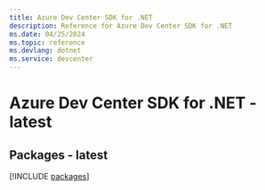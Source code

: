 ```yaml
---
title: Azure Dev Center SDK for .NET
description: Reference for Azure Dev Center SDK for .NET
ms.date: 04/25/2024
ms.topic: reference
ms.devlang: dotnet
ms.service: devcenter
---
```

# Azure Dev Center SDK for .NET - latest
## Packages - latest
[!INCLUDE [packages](dev-center-index.md)]